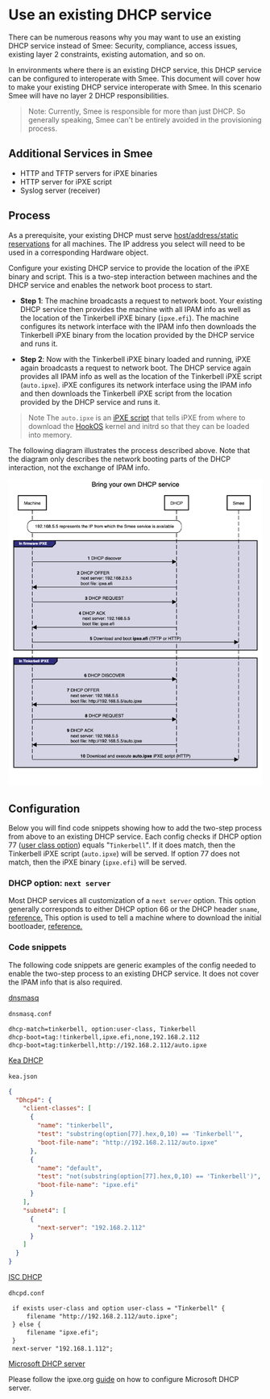 # Use an existing DHCP service

There can be numerous reasons why you may want to use an existing DHCP service instead of Smee: Security, compliance, access issues, existing layer 2 constraints, existing automation, and so on.

In environments where there is an existing DHCP service, this DHCP service can be configured to interoperate with Smee. This document will cover how to make your existing DHCP service interoperate with Smee. In this scenario Smee will have no layer 2 DHCP responsibilities.

> Note: Currently, Smee is responsible for more than just DHCP. So generally speaking, Smee can't be entirely avoided in the provisioning process.

## Additional Services in Smee

- HTTP and TFTP servers for iPXE binaries
- HTTP server for iPXE script
- Syslog server (receiver)

## Process

As a prerequisite, your existing DHCP must serve [host/address/static reservations](https://kb.isc.org/docs/what-are-host-reservations-how-to-use-them) for all machines. The IP address you select will need to be used in a corresponding Hardware object.

Configure your existing DHCP service to provide the location of the iPXE binary and script. This is a two-step interaction between machines and the DHCP service and enables the network boot process to start.

- **Step 1**: The machine broadcasts a request to network boot. Your existing DHCP service then provides the machine with all IPAM info as well as the location of the Tinkerbell iPXE binary (`ipxe.efi`). The machine configures its network interface with the IPAM info then downloads the Tinkerbell iPXE binary from the location provided by the DHCP service and runs it.

- **Step 2**: Now with the Tinkerbell iPXE binary loaded and running, iPXE again broadcasts a request to network boot. The DHCP service again provides all IPAM info as well as the location of the Tinkerbell iPXE script (`auto.ipxe`). iPXE configures its network interface using the IPAM info and then downloads the Tinkerbell iPXE script from the location provided by the DHCP service and runs it.

> Note The `auto.ipxe` is an [iPXE script](https://ipxe.org/scripting) that tells iPXE from where to download the [HookOS](https://github.com/tinkerbell/hook) kernel and initrd so that they can be loaded into memory.

The following diagram illustrates the process described above. Note that the diagram only describes the network booting parts of the DHCP interaction, not the exchange of IPAM info.

![process](images/BYO_DHCP.png)

## Configuration

Below you will find code snippets showing how to add the two-step process from above to an existing DHCP service. Each config checks if DHCP option 77 ([user class option](https://www.rfc-editor.org/rfc/rfc3004.html)) equals "`Tinkerbell`". If it does match, then the Tinkerbell iPXE script (`auto.ipxe`) will be served. If option 77 does not match, then the iPXE binary (`ipxe.efi`) will be served.

### DHCP option: `next server`

Most DHCP services all customization of a `next server` option. This option generally corresponds to either DHCP option 66 or the DHCP header `sname`, [reference.](https://www.rfc-editor.org/rfc/rfc2132.html#section-9.4) This option is used to tell a machine where to download the initial bootloader, [reference.](https://networkboot.org/fundamentals/)

### Code snippets

The following code snippets are generic examples of the config needed to enable the two-step process to an existing DHCP service. It does not cover the IPAM info that is also required.

[dnsmasq](https://linux.die.net/man/8/dnsmasq)

`dnsmasq.conf`

```text
dhcp-match=tinkerbell, option:user-class, Tinkerbell
dhcp-boot=tag:!tinkerbell,ipxe.efi,none,192.168.2.112
dhcp-boot=tag:tinkerbell,http://192.168.2.112/auto.ipxe
```

[Kea DHCP](https://www.isc.org/kea/)

`kea.json`

```json
{
  "Dhcp4": {
    "client-classes": [
      {
        "name": "tinkerbell",
        "test": "substring(option[77].hex,0,10) == 'Tinkerbell'",
        "boot-file-name": "http://192.168.2.112/auto.ipxe"
      },
      {
        "name": "default",
        "test": "not(substring(option[77].hex,0,10) == 'Tinkerbell')",
        "boot-file-name": "ipxe.efi"
      }
    ],
    "subnet4": [
      {
        "next-server": "192.168.2.112"
      }
    ]
  }
}
```

[ISC DHCP](https://ipxe.org/howto/dhcpd)

`dhcpd.conf`

```text
 if exists user-class and option user-class = "Tinkerbell" {
     filename "http://192.168.2.112/auto.ipxe";
 } else {
     filename "ipxe.efi";
 }
 next-server "192.168.1.112";
```

[Microsoft DHCP server](https://learn.microsoft.com/en-us/windows-server/networking/technologies/dhcp/dhcp-top)

Please follow the ipxe.org [guide](https://ipxe.org/howto/msdhcp) on how to configure Microsoft DHCP server.
